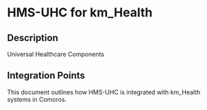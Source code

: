 # HMS-UHC for km_Health

## Description

Universal Healthcare Components

## Integration Points

This document outlines how HMS-UHC is integrated with km_Health systems in Comoros.
